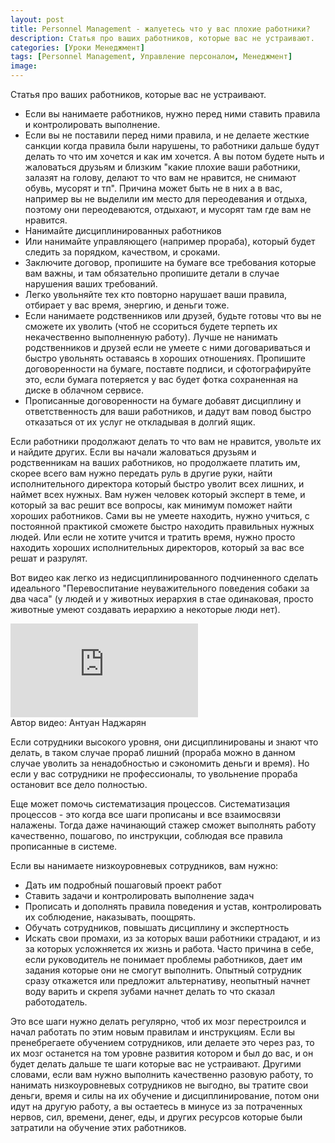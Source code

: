 ```yaml
---
layout: post
title: Personnel Management - жалуетесь что у вас плохие работники?
description: Статья про ваших работников, которые вас не устраивают.
categories: [Уроки Менеджмент]
tags: [Personnel Management, Управление персоналом, Менеджмент]
image:
---
```

Статья про ваших работников, которые вас не устраивают.
<ul>
<li>
Если вы нанимаете работников, нужно перед ними ставить правила и контролировать выполнение.
</li><li>
Если вы не поставили перед ними правила, и не делаете жесткие санкции когда правила были нарушены, то работники дальше будут делать то что им хочется и как им хочется. А вы потом будете ныть и жаловаться друзьям и близким "какие плохие ваши работники, залазят на голову, делают то что вам не нравится, не снимают обувь, мусорят и тп". Причина может быть не в них а в вас, например вы не выделили им место для переодевания и отдыха, поэтому они переодеваются, отдыхают, и мусорят там где вам не нравится.
</li><li>
Нанимайте дисциплинированных работников
</li><li>
Или нанимайте управляющего (например прораба), который будет следить за порядком, качеством, и сроками.
</li><li>
Заключите договор, пропишите на бумаге все требования которые вам важны, и там обязательно пропишите детали в случае нарушения ваших требований.
</li><li>
Легко увольняйте тех кто повторно нарушает ваши правила, отбирает у вас время, энергию, и деньги тоже.
</li><li>
Если нанимаете родственников или друзей, будьте готовы что вы не сможете их уволить (чтоб не ссориться будете терпеть их некачественно выполненную работу). Лучше не нанимать родственников и друзей если не умеете с ними договариваться и быстро увольнять оставаясь в хороших отношениях. Пропишите договоренности на бумаге, поставте подписи, и сфотографируйте это, если бумага потеряется у вас будет фотка сохраненная на диске в облачном сервисе.
</li><li>
Прописанные договоренности на бумаге добавят дисциплину и ответственность для ваши работников, и дадут вам повод быстро отказаться от их услуг не откладывая в долгий ящик.
</li>
</ul>


Если работники продолжают делать то что вам не нравится, увольте их и найдите других. Если вы начали жаловаться друзьям и родственникам на ваших работников, но продолжаете платить им, скорее всего вам нужно передать руль в другие руки, найти исполнительного директора который быстро уволит всех лишних, и наймет всех нужных. Вам нужен человек который эксперт в теме, и который за вас решит все вопросы, как минимум поможет найти хороших работников. Сами вы не умеете находить, нужно учиться, с постоянной практикой сможете быстро находить правильных нужных людей. Или если не хотите учится и тратить время, нужно просто находить хороших исполнительных директоров, который за вас все решат и разрулят.


Вот видео как легко из недисциплинированного подчиненного сделать идеального "Перевоспитание неуважительного поведения собаки за два часа" (у людей и у животных иерархия в стае одинаковая, просто животные умеют создавать иерархию а некоторые люди нет).


<div class="yt-video-container-1">
    <iframe src="https://www.youtube.com/embed/qpT_ywHvcNQ?rel=0" frameborder="0" allowfullscreen></iframe>
</div>
Автор видео: Антуан Наджарян

Если сотрудники высокого уровня, они дисциплинированы и знают что делать, в таком случае прораб лишний (прораба можно в данном случае уволить за ненадобностью и сэкономить деньги и время). Но если у вас сотрудники не профессионалы, то увольнение прораба остановит все дело полностью.

Еще может помочь систематизация процессов. Систематизация процессов - это когда все шаги прописаны и все взаимосвязи налажены. Тогда даже начинающий стажер сможет выполнять работу качественно, пошагово, по инструкции, соблюдая все правила прописанные в системе.

Если вы нанимаете низкоуровневых сотрудников, вам нужно:
<ul>
<li>
Дать им подробный пошаговый проект работ
</li><li>
Ставить задачи и контролировать выполнение задач
</li><li>
Прописать и дополнять правила поведения и устав, контролировать их соблюдение, наказывать, поощрять.
</li><li>
Обучать сотрудников, повышать дисциплину и экспертность
</li><li>
Искать свои промахи, из за которых ваши работники страдают, и из за которых усложняется их жизнь и работа. Часто причина в себе, если руководитель не понимает проблемы работников, дает им задания которые они не смогут выполнить. Опытный сотрудник сразу откажется или предложит альтернативу, неопытный начнет воду варить и скрепя зубами начнет делать то что сказал работодатель.
</li>
</ul>
Это все шаги нужно делать регулярно, чтоб их мозг перестроился и начал работать по этим новым правилам и инструкциям. Если вы пренебрегаете обучением сотрудников, или делаете это через раз, то их мозг останется на том уровне развития котором и был до вас, и он будет делать дальше те шаги которые вас не устраивают. Другими словами, если вам нужно выполнить качественно разовую работу, то нанимать низкоуровневых сотрудников не выгодно, вы тратите свои деньги, время и силы на их обучение и дисциплинирование, потом они идут на другую работу, а вы остаетесь в минусе из за потраченных нервов, сил, времени, денег, еды, и других ресурсов которые были затратили на обучение этих работников.
